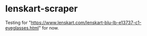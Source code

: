 # lenskart-scraper

Testing for "https://www.lenskart.com/lenskart-blu-lb-e13737-c1-eyeglasses.html" for now.
